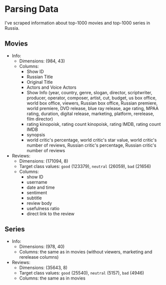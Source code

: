 # Parsing Data

I've scraped information about top-1000 movies and top-1000 series in Russia.  

## Movies

* Info:
  * Dimensions: (984, 43)
  * Columns:
    * Show ID
    * Russian Title
    * Original Title
    * Actors and Voice Actors
    * Show Info (year, country, genre, slogan, director, scriptwriter, producer, operator, composer, artist, cut, budget, us box office, world box office, viewers, Russian box office, Russian premiere, world premiere, DVD release, blue ray release, age rating, MPAA rating, duration, digital release, marketing, platform, rerelease, film director)
    * rating kinopoisk, rating count kinopoisk, rating IMDB, rating count IMDB
    * synopsis
    * world critic's percentage, world critic's star value, world critic's number of reviews, Russian critic's percentage, Russian critic's number of reviews
* Reviews:
  * Dimensions: (171094, 8)
  * Target class values: `good` (123379), `neutral` (26059), `bad` (21656)
  * Columns:
    * show ID
    * username
    * date and time
    * sentiment
    * subtitle
    * review body
    * usefulness ratio
    * direct link to the review

## Series

* Info:
  * Dimensions: (978, 40)
  * Columns: the same as in movies (without viewers, marketing and rerelease columns)
* Reviews:
  * Dimensions: (35643, 8)
  * Target class values: `good` (25540), `neutral` (5157), `bad` (4946)
  * Columns: the same as in movies
